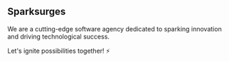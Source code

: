 ## Sparksurges

We are a cutting-edge software agency dedicated to sparking innovation and driving technological success. 

Let's ignite possibilities together! ⚡

